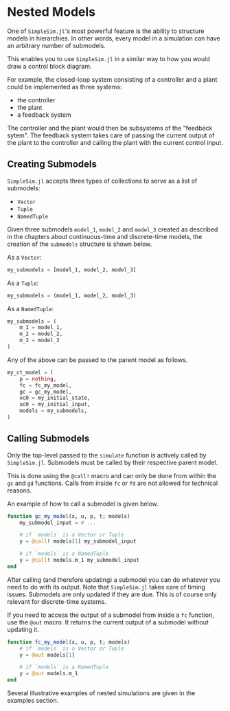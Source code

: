 # Nested Models

One of `SimpleSim.jl`'s most powerful feature is the ability to structure models in hierarchies. In other words, every model in a simulation can have an arbitrary number of submodels.

This enables you to use `SimpleSim.jl` in a similar way to how you would draw a control block diagram.

For example, the closed-loop system consisting of a controller and a plant could be implemented as three systems:

* the controller
* the plant
* a feedback system

The controller and the plant would then be subsystems of the "feedback sytem". The feedback system takes care of passing the current output of the plant to the controller and calling the plant with the current control input.

## Creating Submodels

`SimpleSim.jl` accepts three types of collections to serve as a list of submodels:
* `Vector`
* `Tuple`
* `NamedTuple`

Given three submodels `model_1`, `model_2` and `model_3` created as described in the chapters about continuous-time and discrete-time models, the creation of the `submodels` structure is shown below.

As a `Vector`:
```julia
my_submodels = [model_1, model_2, model_3]
```

As a `Tuple`:
```julia
my_submodels = (model_1, model_2, model_3)
```

As a `NamedTuple`:
```julia
my_submodels = (
    m_1 = model_1,
    m_2 = model_2,
    m_3 = model_3
)
```

Any of the above can be passed to the parent model as follows.
```julia
my_ct_model = (
    p = nothing,
    fc = fc_my_model,
    gc = gc_my_model,
    xc0 = my_initial_state,
    uc0 = my_initial_input,
    models = my_submodels,
)
```

## Calling Submodels

Only the top-level passed to the `simulate` function is actively called by `SimpleSim.jl`. Submodels must be called by their respective parent model.

This is done using the `@call!` macro and can only be done from within the `gc` and `gd` functions. Calls from inside `fc` or `fd` are not allowed for technical reasons.

An example of how to call a submodel is given below.
```julia
function gc_my_model(x, u, p, t; models)
    my_submodel_input = # ...

    # if `models` is a Vector or Tuple
    y = @call! models[1] my_submodel_input

    # if `models` is a NamedTuple
    y = @call! models.m_1 my_submodel_input
end
```

After calling (and therefore updating) a submodel you can do whatever you need to do with its output.
Note that `SimpleSim.jl` takes care of timing issues. Submodels are only updated if they are due. This is of course only relevant for discrete-time systems.

If you need to access the output of a submodel from inside a `fc` function, use the `@out` macro. It returns the current output of a submodel without updating it.
```julia
function fc_my_model(x, u, p, t; models)
    # if `models` is a Vector or Tuple
    y = @out models[1]

    # if `models` is a NamedTuple
    y = @out models.m_1
end
```

Several illustrative examples of nested simulations are given in the examples section.

